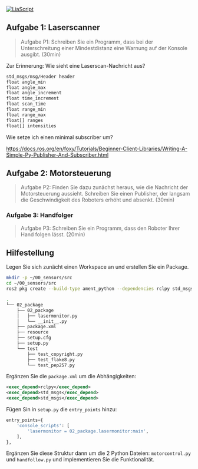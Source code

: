 <!--

author:   Sebastian Zug & André Dietrich & Gero Licht
email:    sebastian.zug@informatik.tu-freiberg.de & andre.dietrich@informatik.tu-freiberg.de & gero.licht@informatik.tu-freiberg.de
version:  1.0.1
language: de
narrator: Deutsch Female

comment:  Praktische Einführung in ROS Tools und Konzepte

-->

[![LiaScript](https://raw.githubusercontent.com/LiaScript/LiaScript/master/badges/course.svg)](https://liascript.github.io/course/?https://raw.githubusercontent.com/TUBAF-IfI-LiaScript/VL_Robotik/main/02_Sensors/00_Praktikum.md)

## Aufgabe 1: Laserscanner 

> Aufgabe P1: Schreiben Sie ein Programm, dass bei der Unterschreitung einer Mindestdistanz eine Warnung auf der Konsole ausgibt. (30min)

Zur Erinnerung: Wie sieht eine Laserscan-Nachricht aus?

```bash
std_msgs/msg/Header header
float angle_min
float angle_max
float angle_increment
float time_increment
float scan_time
float range_min
float range_max
float[] ranges
float[] intensities
```

Wie setze ich einen minimal subscriber um?

https://docs.ros.org/en/foxy/Tutorials/Beginner-Client-Libraries/Writing-A-Simple-Py-Publisher-And-Subscriber.html

## Aufgabe 2: Motorsteuerung 

> Aufgabe P2: Finden Sie dazu zunächst heraus, wie die Nachricht der Motorsteuerung aussieht. Schreiben Sie einen Publisher, der langsam die Geschwindigkeit des Roboters erhöht und absenkt. (30min)

### Aufgabe 3: Handfolger 

> Aufgabe P3: Schreiben Sie ein Programm, dass den Roboter Ihrer Hand folgen lässt. (20min)

## Hilfestellung

Legen Sie sich zunächt einen Workspace an und erstellen Sie ein Package. 

```bash
mkdir -p ~/00_sensors/src
cd ~/00_sensors/src
ros2 pkg create --build-type ament_python --dependencies rclpy std_msgs --node-name lasermonitor 02_package
```

```bash
.
└── 02_package
    ├── 02_package
    │   ├── lasermonitor.py
    │   └── __init__.py
    ├── package.xml
    ├── resource
    ├── setup.cfg
    ├── setup.py
    └── test
        ├── test_copyright.py
        ├── test_flake8.py
        └── test_pep257.py
```

Ergänzen Sie die `package.xml` um die Abhängigkeiten:

```xml
<exec_depend>rclpy</exec_depend>
<exec_depend>std_msgs</exec_depend>
<exec_depend>std_msgs</exec_depend>
```

Fügen Sin in `setup.py` die `entry_points` hinzu:

```python
entry_points={
    'console_scripts': [
        'lasermonitor = 02_package.lasermonitor:main',
    ],
},
```

Ergänzen Sie diese Struktur dann um die 2 Python Dateien: `motorcontrol.py` und `handfollow.py` und implementieren Sie die Funktionalität.

